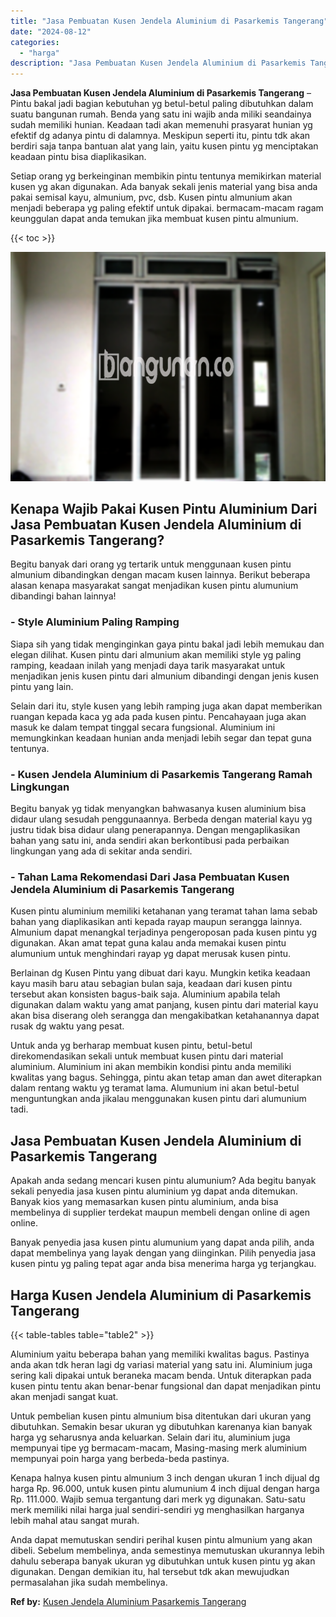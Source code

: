 ```yaml
---
title: "Jasa Pembuatan Kusen Jendela Aluminium di Pasarkemis Tangerang"
date: "2024-08-12"
categories: 
  - "harga"
description: "Jasa Pembuatan Kusen Jendela Aluminium di Pasarkemis Tangerang. Anda dapat memutuskan sendiri perihal kusen pintu almunium yang akan dibeli. Sebelum membelin..."
---
```


**Jasa Pembuatan Kusen Jendela Aluminium di Pasarkemis Tangerang** – Pintu bakal jadi bagian kebutuhan yg betul-betul paling dibutuhkan dalam suatu bangunan rumah. Benda yang satu ini wajib anda miliki seandainya sudah memiliki hunian. Keadaan tadi akan memenuhi prasyarat hunian yg efektif dg adanya pintu di dalamnya. Meskipun seperti itu, pintu tdk akan berdiri saja tanpa bantuan alat yang lain, yaitu kusen pintu yg menciptakan keadaan pintu bisa diaplikasikan.

Setiap orang yg berkeinginan membikin pintu tentunya memikirkan material kusen yg akan digunakan. Ada banyak sekali jenis material yang bisa anda pakai semisal kayu, almunium, pvc, dsb. Kusen pintu almunium akan menjadi beberapa yg paling efektif untuk dipakai. bermacam-macam ragam keunggulan dapat anda temukan jika membuat kusen pintu almunium.

{{< toc >}}

![Jasa Pembuatan Kusen Jendela Aluminium di Pasarkemis Tangerang](/images/harga-kusen-jendela-alumunium-39.png)

## Kenapa Wajib Pakai Kusen Pintu Aluminium Dari Jasa Pembuatan Kusen Jendela Aluminium di Pasarkemis Tangerang?

Begitu banyak dari orang yg tertarik untuk menggunaan kusen pintu almunium dibandingkan dengan macam kusen lainnya. Berikut beberapa alasan kenapa masyarakat sangat menjadikan kusen pintu alumunium dibandingi bahan lainnya!

### \- Style Aluminium Paling Ramping

Siapa sih yang tidak menginginkan gaya pintu bakal jadi lebih memukau dan elegan dilihat. Kusen pintu dari almunium akan memiliki style yg paling ramping, keadaan inilah yang menjadi daya tarik masyarakat untuk menjadikan jenis kusen pintu dari almunium dibandingi dengan jenis kusen pintu yang lain.

Selain dari itu, style kusen yang lebih ramping juga akan dapat memberikan ruangan kepada kaca yg ada pada kusen pintu. Pencahayaan juga akan masuk ke dalam tempat tinggal secara fungsional. Aluminium ini memungkinkan keadaan hunian anda menjadi lebih segar dan tepat guna tentunya.

### \- Kusen Jendela Aluminium di Pasarkemis Tangerang Ramah Lingkungan

Begitu banyak yg tidak menyangkan bahwasanya kusen aluminium bisa didaur ulang sesudah penggunaannya. Berbeda dengan material kayu yg justru tidak bisa didaur ulang penerapannya. Dengan mengaplikasikan bahan yang satu ini, anda sendiri akan berkontibusi pada perbaikan lingkungan yang ada di sekitar anda sendiri.

### \- Tahan Lama Rekomendasi Dari Jasa Pembuatan Kusen Jendela Aluminium di Pasarkemis Tangerang

Kusen pintu aluminium memiliki ketahanan yang teramat tahan lama sebab bahan yang diaplikasikan anti kepada rayap maupun serangga lainnya. Almunium dapat menangkal terjadinya pengeroposan pada kusen pintu yg digunakan. Akan amat tepat guna kalau anda memakai kusen pintu alumunium untuk menghindari rayap yg dapat merusak kusen pintu.

Berlainan dg Kusen Pintu yang dibuat dari kayu. Mungkin ketika keadaan kayu masih baru atau sebagian bulan saja, keadaan dari kusen pintu tersebut akan konsisten bagus-baik saja. Aluminium apabila telah digunakan dalam waktu yang amat panjang, kusen pintu dari material kayu akan bisa diserang oleh serangga dan mengakibatkan ketahanannya dapat rusak dg waktu yang pesat.

Untuk anda yg berharap membuat kusen pintu, betul-betul direkomendasikan sekali untuk membuat kusen pintu dari material aluminium. Aluminium ini akan membikin kondisi pintu anda memiliki kwalitas yang bagus. Sehingga, pintu akan tetap aman dan awet diterapkan dalam rentang waktu yg teramat lama. Alumunium ini akan betul-betul menguntungkan anda jikalau menggunakan kusen pintu dari alumunium tadi.

## Jasa Pembuatan Kusen Jendela Aluminium di Pasarkemis Tangerang

Apakah anda sedang mencari kusen pintu alumunium? Ada begitu banyak sekali penyedia jasa kusen pintu aluminium yg dapat anda ditemukan. Banyak kios yang memasarkan kusen pintu aluminium, anda bisa membelinya di supplier terdekat maupun membeli dengan online di agen online.

Banyak penyedia jasa kusen pintu alumunium yang dapat anda pilih, anda dapat membelinya yang layak dengan yang diinginkan. Pilih penyedia jasa kusen pintu yg paling tepat agar anda bisa menerima harga yg terjangkau.

## Harga Kusen Jendela Aluminium di Pasarkemis Tangerang

{{< table-tables table="table2" >}}

Aluminium yaitu beberapa bahan yang memiliki kwalitas bagus. Pastinya anda akan tdk heran lagi dg variasi material yang satu ini. Aluminium juga sering kali dipakai untuk beraneka macam benda. Untuk diterapkan pada kusen pintu tentu akan benar-benar fungsional dan dapat menjadikan pintu akan menjadi sangat kuat.

Untuk pembelian kusen pintu almunium bisa ditentukan dari ukuran yang dibutuhkan. Semakin besar ukuran yg dibutuhkan karenanya kian banyak harga yg seharusnya anda keluarkan. Selain dari itu, aluminium juga mempunyai tipe yg bermacam-macam, Masing-masing merk aluminium mempunyai poin harga yang berbeda-beda pastinya.

Kenapa halnya kusen pintu almunium 3 inch dengan ukuran 1 inch dijual dg harga Rp. 96.000, untuk kusen pintu alumunium 4 inch dijual dengan harga Rp. 111.000. Wajib semua tergantung dari merk yg digunakan. Satu-satu merk memiliki nilai harga jual sendiri-sendiri yg menghasilkan harganya lebih mahal atau sangat murah.

Anda dapat memutuskan sendiri perihal kusen pintu almunium yang akan dibeli. Sebelum membelinya, anda semestinya memutuskan ukurannya lebih dahulu seberapa banyak ukuran yg dibutuhkan untuk kusen pintu yg akan digunakan. Dengan demikian itu, hal tersebut tdk akan mewujudkan permasalahan jika sudah membelinya.

**Ref by:** [Kusen Jendela Aluminium Pasarkemis Tangerang](https://id.wikipedia.org/wiki/Kusen)
